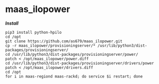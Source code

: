# maas_ilopower

**_Install_**

    pip3 install python-hpilo
    cd /opt
    git clone https://github.com/as679/maas_ilopower.git
    cp -r maas_ilopower/provisioningserver/* /usr/lib/python3/dist-packages/provisioningserver/
    cd /usr/lib/python3/dist-packages/provisioningserver/power/
    patch < /opt/maas_ilopower/power.diff
    cd /usr/lib/python3/dist-packages/provisioningserver/drivers/power
    patch < /opt/maas_ilopower/drivers.diff
    cd /opt
    for i in maas-regiond maas-rackd; do service $i restart; done
